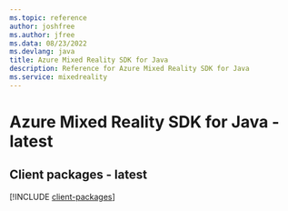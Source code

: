 ```yaml
---
ms.topic: reference
author: joshfree
ms.author: jfree
ms.data: 08/23/2022
ms.devlang: java
title: Azure Mixed Reality SDK for Java
description: Reference for Azure Mixed Reality SDK for Java
ms.service: mixedreality
---
```

# Azure Mixed Reality SDK for Java - latest

## Client packages - latest
[!INCLUDE [client-packages](mixed-reality-client-index.md)]